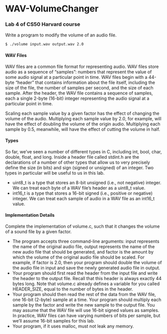 # WAV-VolumeChanger

### Lab 4 of CS50 Harvard course

Write a program to modify the volume of an audio file.
```
$ ./volume input.wav output.wav 2.0
```

#### WAV Files
WAV files are a common file format for representing audio. WAV files store audio as a sequence of “samples”: numbers that represent the value of some audio signal at a particular point in time. WAV files begin with a 44-byte “header” that contains information about the file itself, including the size of the file, the number of samples per second, and the size of each sample. After the header, the WAV file contains a sequence of samples, each a single 2-byte (16-bit) integer representing the audio signal at a particular point in time.

Scaling each sample value by a given factor has the effect of changing the volume of the audio. Multiplying each sample value by 2.0, for example, will have the effect of doubling the volume of the origin audio. Multiplying each sample by 0.5, meanwhile, will have the effect of cutting the volume in half.

#### Types
So far, we’ve seen a number of different types in C, including int, bool, char, double, float, and long. Inside a header file called stdint.h are the declarations of a number of other types that allow us to very precisely define the size (in bits) and sign (signed or unsigned) of an integer. Two types in particular will be useful to us in this lab.
<ul>
<li>uint8_t is a type that stores an 8-bit unsigned (i.e., not negative) integer. We can treat each byte of a WAV file’s header as a uint8_t value.</li>
<li>int16_t is a type that stores a 16-bit signed (i.e., positive or negative) integer. We can treat each sample of audio in a WAV file as an int16_t value.</li>
</ul>

#### Implementation Details
Complete the implementation of volume.c, such that it changes the volume of a sound file by a given factor.
<ul>
<li>The program accepts three command-line arguments: input represents the name of the original audio file, output represents the name of the new audio file that should be generated, and factor is the amount by which the volume of the original audio file should be scaled. For example, if factor is 2.0, then your program should double the volume of the audio file in input and save the newly generated audio file in output.</li>
<li>Your program should first read the header from the input file and write the header to the output file. Recall that this header is always exactly 44 bytes long. Note that volume.c already defines a variable for you called HEADER_SIZE, equal to the number of bytes in the header.</li>    
<li>Your program should then read the rest of the data from the WAV file, one 16-bit (2-byte) sample at a time. Your program should multiply each sample by the factor and write the new sample to the output file. You may assume that the WAV file will use 16-bit signed values as samples. In practice, WAV files can have varying numbers of bits per sample, but we’ll assume 16-bit samples for this lab.</li>
<li>Your program, if it uses malloc, must not leak any memory.</li>
